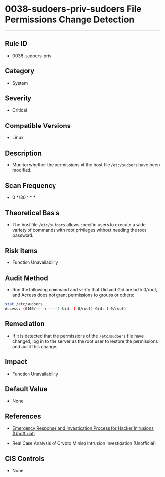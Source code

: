 # 0038-sudoers-priv-sudoers File Permissions Change Detection
---

## Rule ID

- 0038-sudoers-priv


## Category

- System


## Severity

- Critical


## Compatible Versions

- Linux


## Description

- Monitor whether the permissions of the host file `/etc/sudoers` have been modified.


## Scan Frequency

- 0 */30 * * *


## Theoretical Basis

- The host file `/etc/sudoers` allows specific users to execute a wide variety of commands with root privileges without needing the root password.


## Risk Items

- Function Unavailability


## Audit Method

- Run the following command and verify that Uid and Gid are both 0/root, and Access does not grant permissions to groups or others:

```bash
stat /etc/sudoers
Access: (0440/-r--r-----) Uid: ( 0/root) Gid: ( 0/root)
```


## Remediation

- If it is detected that the permissions of the `/etc/sudoers` file have changed, log in to the server as the root user to restore the permissions and audit this change.


## Impact

- Function Unavailability


## Default Value

- None


## References

- [Emergency Response and Investigation Process for Hacker Intrusions (Unofficial)](https://www.sohu.com/a/236820450_99899618)

- [Real Case Analysis of Crypto Mining Intrusion Investigation (Unofficial)](https://www.cnblogs.com/zsl-find/articles/11688640.html)


## CIS Controls

- None